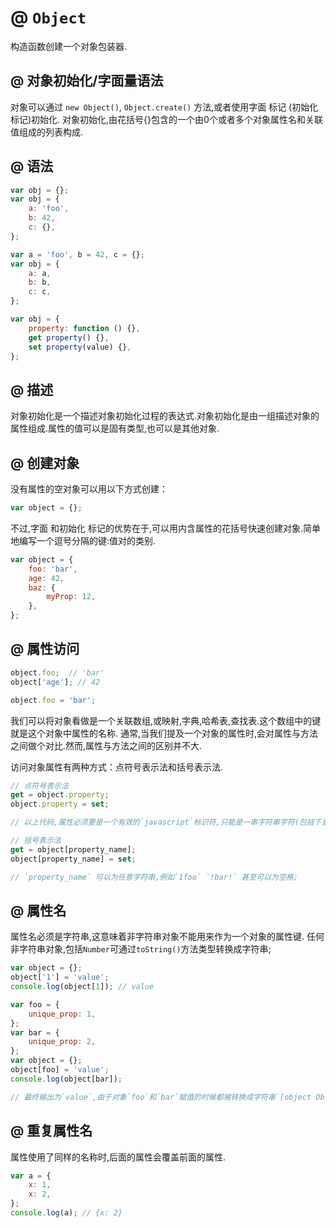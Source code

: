 # @ `Object`

构造函数创建一个对象包装器.   

## @ 对象初始化/字面量语法   

对象可以通过 `new Object()`, `Object.create()` 方法,或者使用字面 标记 (初始化 标记)初始化.
对象初始化,由花括号{}包含的一个由0个或者多个对象属性名和关联值组成的列表构成.   

## @ 语法   

```javascript
var obj = {};
var obj = {
    a: 'foo',
    b: 42,
    c: {},
};

var a = 'foo', b = 42, c = {};
var obj = {
    a: a,
    b: b,
    c: c,
};

var obj = {
    property: function () {},
    get property() {},
    set property(value) {},
};
```

## @ 描述   

对象初始化是一个描述对象初始化过程的表达式.对象初始化是由一组描述对象的属性组成.属性的值可以是固有类型,也可以是其他对象.   

## @ 创建对象   

没有属性的空对象可以用以下方式创建：

```javascript
var object = {};
```

不过,字面 和初始化 标记的优势在于,可以用内含属性的花括号快速创建对象.简单地编写一个逗号分隔的键:值对的类别.   

```javascript
var object = {
    foo: 'bar',
    age: 42,
    baz: {
        myProp: 12,
    },
};
```

## @ 属性访问   

```javascript
object.foo;  // 'bar'
object['age']; // 42

object.foo = 'bar';
```

我们可以将对象看做是一个关联数组,或映射,字典,哈希表,查找表.这个数组中的键就是这个对象中属性的名称.
通常,当我们提及一个对象的属性时,会对属性与方法之间做个对比.然而,属性与方法之间的区别并不大.   

访问对象属性有两种方式：点符号表示法和括号表示法.   

```javascript
// 点符号表示法
get = object.property;
object.property = set;

// 以上代码,属性必须要是一个有效的`javascript`标识符,只能是一串字符串字符(包括下划线及美元符号),不能以数字开头!
```   

```javascript
// 括号表示法
get = object[property_name];
object[property_name] = set;

// `property_name` 可以为任意字符串,例如`1foo` `!bar!` 甚至可以为空格;
```    

## @ 属性名   

属性名必须是字符串,这意味着非字符串对象不能用来作为一个对象的属性键.
任何非字符串对象,包括`Number`可通过`toString()`方法类型转换成字符串;   

```javascript
var object = {};
object['1'] = 'value';
console.log(object[1]); // value
```

```javascript
var foo = {
    unique_prop: 1,
};
var bar = {
    unique_prop: 2,
};
var object = {};
object[foo] = 'value';
console.log(object[bar]);

// 最终输出为`value`,由于对象`foo`和`bar`赋值的时候都被转换成字符串`[object Object]`;
```   

## @ 重复属性名   

属性使用了同样的名称时,后面的属性会覆盖前面的属性.

```javascript
var a = {
    x: 1,
    x: 2,
};
console.log(a); // {x: 2}
```
